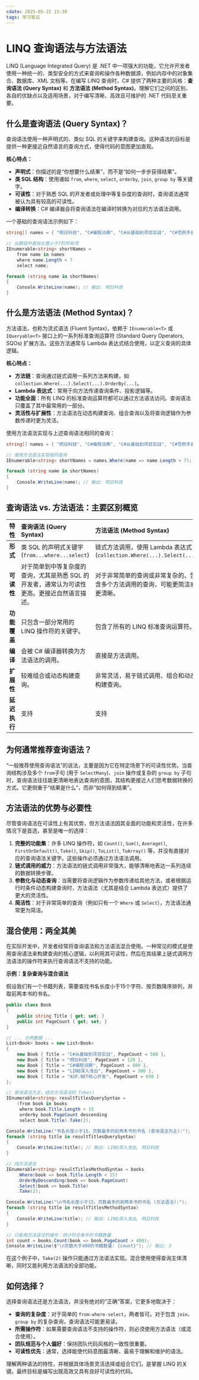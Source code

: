 ```yaml
---
cdate: 2025-05-22 15:38
tags: 学习笔记 
---
```


# LINQ 查询语法与方法语法

LINQ (Language Integrated Query) 是 .NET 中一项强大的功能，它允许开发者使用一种统一的、类型安全的方式来查询和操作各种数据源，例如内存中的对象集合、数据库、XML 文档等。在编写 LINQ 查询时，C# 提供了两种主要的风格：**查询语法 (Query Syntax)** 和 **方法语法 (Method Syntax)**。理解它们之间的区别、各自的优缺点以及适用场景，对于编写清晰、高效且可维护的 .NET 代码至关重要。

## 什么是查询语法 (Query Syntax)？

查询语法使用一种声明式的、类似 SQL 的关键字来构建查询。这种语法的目标是提供一种更接近自然语言的查询方式，使得代码的意图更加直观。

**核心特点：**
*   **声明式**：你描述的是“你想要什么结果”，而不是“如何一步步获得结果”。
*   **类 SQL 结构**：使用诸如 `from`, `where`, `select`, `orderby`, `join`, `group by` 等关键字。
*   **可读性**：对于熟悉 SQL 的开发者或处理中等复杂度的查询时，查询语法通常被认为具有较高的可读性。
*   **编译转换**：C# 编译器会将查询语法在编译时转换为对应的方法语法调用。

一个基础的查询语法示例如下：

```csharp
string[] names = { "明日科技", "C#编程词典", "C#从基础到项目实战", "C#范例手册" };

// 从数组中查找长度小于7的所有项
IEnumerable<string> shortNames =
    from name in names
    where name.Length < 7
    select name;

foreach (string name in shortNames)
{
    Console.WriteLine(name); // 输出: 明日科技
}
```

## 什么是方法语法 (Method Syntax)？

方法语法，也称为流式语法 (Fluent Syntax)，依赖于 `IEnumerable<T>` 或 `IQueryable<T>` 接口上的一系列标准查询运算符 (Standard Query Operators, SQOs) 扩展方法。这些方法通常与 Lambda 表达式结合使用，以定义查询的具体逻辑。

**核心特点：**
*   **方法链**：查询通过链式调用一系列方法来构建，如 `collection.Where(...).Select(...).OrderBy(...)`。
*   **Lambda 表达式**：常用于向方法传递查询条件、投影逻辑等。
*   **功能全面**：所有 LINQ 的标准查询运算符都可以通过方法语法访问。查询语法只覆盖了其中最常用的一部分。
*   **灵活性与扩展性**：方法语法在动态构建查询、组合查询以及将查询逻辑作为参数传递时更为灵活。

使用方法语法实现与上述查询语法相同的查询：

```csharp
string[] names = { "明日科技", "C#编程词典", "C#从基础到项目实战", "C#范例手册" };

// 使用方法语法实现相同查询
IEnumerable<string> shortNames = names.Where(name => name.Length < 7);

foreach (string name in shortNames)
{
    Console.WriteLine(name); // 输出: 明日科技
}
```

## 查询语法 vs. 方法语法：主要区别概览

| 特性         | 查询语法 (Query Syntax)                                 | 方法语法 (Method Syntax)                                          |
| :----------- | :------------------------------------------------------ | :---------------------------------------------------------------- |
| **形式**     | 类 SQL 的声明式关键字 (`from...where...select`)         | 链式方法调用，使用 Lambda 表达式 (`collection.Where(...).Select(...)`) |
| **可读性**   | 对于简单到中等复杂度的查询，尤其是熟悉 SQL 的开发者，通常认为可读性更高。更接近自然语言描述。 | 对于非常简单的查询或非常复杂的、包含多个方法调用的查询，可能更简洁或更清晰。 |
| **功能覆盖** | 只包含一部分常用的 LINQ 操作符的关键字。                  | 包含了所有的 LINQ 标准查询运算符。                                   |
| **编译**     | 会被 C# 编译器转换为方法语法的调用。                        | 直接是方法调用。                                                  |
| **扩展性**   | 较难组合或动态构建查询。                                | 非常灵活，易于链式调用、组合和动态构建查询。                       |
| **延迟执行** | 支持                                                    | 支持                                                              |

## 为何通常推荐查询语法？

“一般推荐使用查询语法”的说法，主要是因为它在特定场景下的可读性优势。当查询结构涉及多个 `from`子句 (用于 `SelectMany`)、`join` 操作或复杂的 `group by` 子句时，查询语法往往能更清晰地表达查询的意图，其结构更接近人们思考数据转换的方式。它更侧重于“结果是什么”，而非“如何得到结果”。

## 方法语法的优势与必要性

尽管查询语法在可读性上有其优势，但方法语法因其全面的功能和灵活性，在许多情况下是首选，甚至是唯一的选择：

1.  **完整的功能集**：许多 LINQ 操作符，如 `Count()`, `Sum()`, `Average()`, `FirstOrDefault()`, `Take()`, `Skip()`, `ToList()`, `ToArray()` 等，并没有直接对应的查询语法关键字。这些操作必须通过方法语法调用。
2.  **链式调用的威力**：方法语法的链式调用非常强大，能够清晰地表达一系列连续的数据转换步骤。
3.  **参数化与动态查询**：当需要将查询逻辑作为参数传递给其他方法，或者根据运行时条件动态构建查询时，方法语法（尤其是结合 Lambda 表达式）提供了更大的灵活性。
4.  **简洁性**：对于非常简单的查询（例如只有一个 `Where` 或 `Select`），方法语法通常更为简洁。

## 混合使用：两全其美

在实际开发中，开发者经常将查询语法和方法语法混合使用。一种常见的模式是使用查询语法来构建查询的核心逻辑，以利用其可读性，然后在其结果上链式调用方法语法的操作符来执行查询语法不支持的功能。

**示例：复杂查询与混合语法**

假设我们有一个书籍列表，需要查找书名长度小于15个字符、按页数降序排列，并取前两本书的书名。

```csharp
public class Book
{
    public string Title { get; set; }
    public int PageCount { get; set; }
}

// ... 示例数据 ...
List<Book> books = new List<Book>
{
    new Book { Title = "C#从基础到项目实战", PageCount = 500 },
    new Book { Title = "明日科技", PageCount = 120 },
    new Book { Title = "C#编程词典", PageCount = 800 },
    new Book { Title = "LINQ深入浅出", PageCount = 300 },
    new Book { Title = "ASP.NET核心开发", PageCount = 650 }
};

// 查询语法为主，结合方法语法的 Take()
IEnumerable<string> resultTitlesQuerySyntax =
    (from book in books
     where book.Title.Length < 15
     orderby book.PageCount descending
     select book.Title).Take(2);

Console.WriteLine("书名长度小于15，页数最多的前两本书的书名 (查询语法为主):");
foreach (string title in resultTitlesQuerySyntax)
{
    Console.WriteLine(title); // 输出: LINQ深入浅出, 明日科技
}

// 纯方法语法
IEnumerable<string> resultTitlesMethodSyntax = books
    .Where(book => book.Title.Length < 15)
    .OrderByDescending(book => book.PageCount)
    .Select(book => book.Title)
    .Take(2);

Console.WriteLine("\n书名长度小于15，页数最多的前两本书的书名 (方法语法):");
foreach (string title in resultTitlesMethodSyntax)
{
    Console.WriteLine(title); // 输出: LINQ深入浅出, 明日科技
}

// 只能用方法语法的操作：统计符合条件的书籍数量
int count = books.Count(book => book.PageCount > 400);
Console.WriteLine($"\n页数大于400的书籍数量: {count}"); // 输出: 3
```

在这个例子中，`Take(2)` 操作只能通过方法语法实现。混合使用使得查询主体清晰，同时又能利用方法语法的全部功能。

## 如何选择？

选择查询语法还是方法语法，并没有绝对的“正确”答案，它更多地取决于：

*   **查询的复杂度**：对于简单的 `from-where-select`，两者皆可。对于包含 `join`、`group by` 的复杂查询，查询语法可能更易读。
*   **所需操作符**：如果需要查询语法不支持的操作符，则必须使用方法语法（或混合使用）。
*   **团队规范与个人偏好**：保持团队代码风格的一致性很重要。
*   **可读性优先**：通常，选择能使代码意图最清晰、最易于理解和维护的语法。

理解两种语法的特性，并根据具体场景灵活选择或组合它们，是掌握 LINQ 的关键。最终目标是编写出既高效又具有良好可读性的代码。